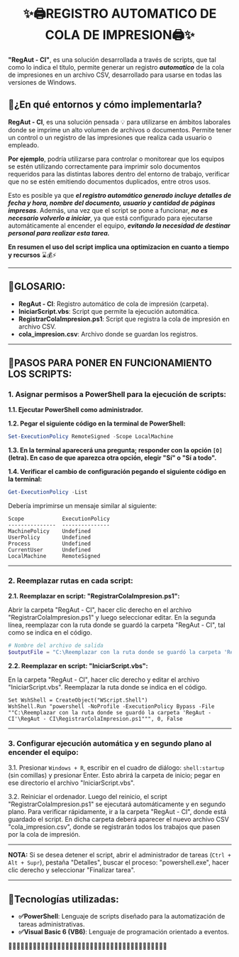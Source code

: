 <h1 style="text-align: center;">✨🖨REGISTRO AUTOMATICO DE COLA DE IMPRESION🖨✨</h1>

**"RegAut - CI"**, es una solución desarrollada a través de scripts, que tal como lo indica el título, permite generar un registro ***automatico*** de la cola de impresiones en un archivo CSV, desarrollado para usarse en todas las versiones de Windows.

## 🔎¿En qué entornos y cómo implementarla? 

**RegAut - CI**, es una solución pensada 💡 para utilizarse en ámbitos laborales donde se imprime un alto volumen de archivos o documentos. Permite tener un control o un registro de las impresiones que realiza cada usuario o empleado.

**Por ejemplo**, podría utilizarse para controlar o monitorear que los equipos se estén utilizando correctamente para imprimir solo documentos requeridos para las distintas labores dentro del entorno de trabajo, verificar que no se estén emitiendo documentos duplicados, entre otros usos.

Esto es posible ya que ***el registro automático generado incluye detalles de fecha y hora, nombre del documento, usuario y cantidad de páginas impresas***. Además, una vez que el script se pone a funcionar, ***no es necesario volverlo a iniciar***, ya que está configurado para ejecutarse automáticamente al encender el equipo, ***evitando la necesidad de destinar personal para realizar esta tarea.***

**En resumen el uso del script implica una optimizacion en cuanto a tiempo y recursos** ⌛💰⚡

---

## 📑GLOSARIO: 
    
- **RegAut - CI**: Registro automático de cola de impresión (carpeta).
- **IniciarScript.vbs**: Script que permite la ejecución automática.
- **RegistrarColaImpresion.ps1**: Script que registra la cola de impresión en archivo CSV.
- **cola_impresion.csv**: Archivo donde se guardan los registros.

---

## 🔰PASOS PARA PONER EN FUNCIONAMIENTO LOS SCRIPTS:

### 1. Asignar permisos a PowerShell para la ejecución de scripts:

**1.1. Ejecutar PowerShell como administrador.**

**1.2. Pegar el siguiente código en la terminal de PowerShell:**

```powershell
Set-ExecutionPolicy RemoteSigned -Scope LocalMachine
```

**1.3. En la terminal aparecerá una pregunta; responder con la opción `[O]` (letra). En caso de que aparezca otra opción, elegir "Sí" o "Sí a todo".**

**1.4. Verificar el cambio de configuración pegando el siguiente código en la terminal:**

```powershell
Get-ExecutionPolicy -List
```

Debería imprimirse un mensaje similar al siguiente:

```
Scope            ExecutionPolicy
---------------  ---------------
MachinePolicy    Undefined
UserPolicy       Undefined
Process          Undefined
CurrentUser      Undefined
LocalMachine     RemoteSigned
```

---

### 2. Reemplazar rutas en cada script:

**2.1. Reemplazar en script: "RegistrarColaImpresion.ps1":**

Abrir la carpeta "RegAut - CI", hacer clic derecho en el archivo "RegistrarColaImpresion.ps1" y luego seleccionar editar. En la segunda línea, reemplazar con la ruta donde se guardó la carpeta "RegAut - CI", tal como se indica en el código.

```powershell
# Nombre del archivo de salida
$outputFile = "C:\Reemplazar con la ruta donde se guardó la carpeta 'RegAut - CI'\RegAut - CI\cola_impresion.csv"
```

**2.2. Reemplazar en script: "IniciarScript.vbs":**

En la carpeta "RegAut - CI", hacer clic derecho y editar el archivo "IniciarScript.vbs". Reemplazar la ruta donde se indica en el código.

```vbscript
Set WshShell = CreateObject("WScript.Shell")
WshShell.Run "powershell -NoProfile -ExecutionPolicy Bypass -File ""C:\Reemplazar con la ruta donde se guardó la carpeta 'RegAut - CI'\RegAut - CI\RegistrarColaImpresion.ps1""", 0, False
```

---

### 3. Configurar ejecución automática y en segundo plano al encender el equipo:

3.1. Presionar `Windows + R`, escribir en el cuadro de diálogo: `shell:startup` (sin comillas) y presionar Enter. Esto abrirá la carpeta de inicio; pegar en ese directorio el archivo "IniciarScript.vbs".

3.2. Reiniciar el ordenador. Luego del reinicio, el script "RegistrarColaImpresion.ps1" se ejecutará automáticamente y en segundo plano. Para verificar rápidamente, ir a la carpeta "RegAut - CI", donde está guardado el script. En dicha carpeta deberá aparecer el nuevo archivo CSV "cola_impresion.csv", donde se registrarán todos los trabajos que pasen por la cola de impresión.

---

**NOTA:** Si se desea detener el script, abrir el administrador de tareas (`Ctrl + Alt + Supr`), pestaña "Detalles", buscar el proceso: "powershell.exe", hacer clic derecho y seleccionar "Finalizar tarea".

---

## 🚀Tecnologías utilizadas:

- **✅PowerShell**: Lenguaje de scripts diseñado para la automatización de tareas administrativas.
- **✅Visual Basic 6 (VB6)**: Lenguaje de programación orientado a eventos.

🔵🔵🔵🔵🔵🔵🔵🔵🔵🔵🔵🔵🔵🔵🔵🔵🔵🔵🔵🔵🔵🔵🔵🔵🔵🔵🔵🔵🔵🔵🔵🔵🔵🔵🔵🔵🔵🔵🔵
